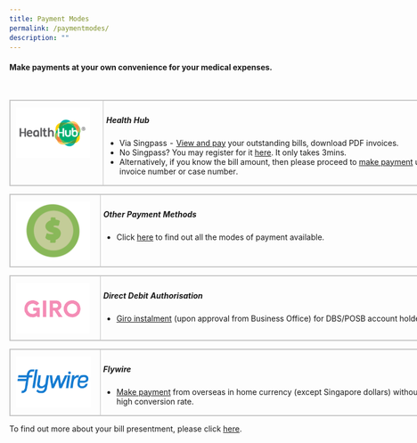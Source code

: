 ```yaml
---
title: Payment Modes
permalink: /paymentmodes/
description: ""
---
```

<h4> Make payments at your own convenience for your medical expenses.</h4>
<br>
 <table style="border: 1px solid rgb(198, 198, 198); width: 811px;"><tbody>
<tr>
<td style="padding: 7px 5px 6px; vertical-align: top; border: 1px solid rgb(198, 198, 198); width: 156px;">
<a href="https://eservices.healthhub.sg/public/payments/singhealth"><img src="images/healthhub.png" style="-webkit-tap-highlight-; vertical-align: middle; max-width: 100%; margin: 5px;"></a>
</td><td class="ms-rteTableOddCol-default" style="padding: 7px 5px 6px; vertical-align: top; border: 1px solid rgb(198, 198, 198);"><h5><b>Health Hub</b></h5><ul style="margin-bottom: 10px;"><li>Via Singpass - <a href="https://eservices.healthhub.sg/public/payments/singhealth">View and pay</a> your outstanding bills, download PDF invoices.</li><li>No Singpass? You may register for it <a href="https://www.singpass.gov.sg/home/ui/support">here</a>. It only takes 3mins.</li><li>Alternatively, if you know the bill amount, then please proceed to <a href="https://eservices.healthhub.sg/public/payments/singhealth">make payment</a> using tax invoice number or case number.</li></ul></td></tr></tbody></table>
<table class="ms-rteTable-default" style="border: 1px solid rgb(198, 198, 198); width: 811px;"><tbody><tr class="ms-rteTableEvenRow-default"><td class="ms-rteTableEvenCol-default" style="padding: 7px 5px 6px; vertical-align: top; border: 1px solid rgb(198, 198, 198); width: 156px;">
<a href="https://www.kkh.com.sg/patient-care/bill-payment"><img src="images/dollar.png" style="vertical-align: middle; max-width: 100%; margin: 5px; width: 133px; height: 105px;"></a></td>
<td style="padding: 7px 5px 6px; vertical-align: top; border: 1px solid rgb(198, 198, 198); width: 656px;"><h5>Other Payment Methods</h5><ul style="margin-bottom: 10px;">
<li>Click <a href="https://www.kkh.com.sg/patient-care/bill-payment">here</a> to find out all the modes of payment available.</li></ul></td></tr></tbody></table>
<table class="ms-rteTable-default" style="border: 1px solid rgb(198, 198, 198); width: 811px;"><tbody><tr><td class="ms-rteTableEvenCol-default" style="padding: 7px 5px 6px; vertical-align: top; border: 1px solid rgb(198, 198, 198); width: 156px;"><a href="https://www.dbs.com.sg/" target="_blank" style="color: rgb(51, 122, 183);"><img src="images/giro.png" alt="" style="vertical-align: middle; max-width: 100%; margin: 5px;"></a></td><td class="ms-rteTableOddCol-default" style="padding: 7px 5px 6px; vertical-align: top; border: 1px solid rgb(198, 198, 198); width: 656px;"><h5>Direct Debit Authorisation</h5><ul style="margin-top: 0px; margin-bottom: 10px;"><li><a href="https://www.dbs.com.sg/">Giro instalment</a> (upon approval from Business Office) for DBS/POSB account holders.</li></ul></td></tr></tbody></table>
<table class="ms-rteTable-default" style="border: 1px solid rgb(198, 198, 198); width: 811px;"><tbody><tr><th class="ms-rteTableFirstCol-default" rowspan="1" colspan="1" style=" padding: 7px 5px 6px; text-align: left; vertical-align: top; color: rgb(119, 119, 119); font-weight: normal; border: 1px solid rgb(198, 198, 198); width: 156px;"><a href="https://payment.flywire.com/pay/payment" target="_blank" style="color: rgb(51, 122, 183)"><img src="images/flywire.png" alt="" style="vertical-align: middle; max-width: 100%; margin: 5px;"></a></th><td class="ms-rteTableLastCol-default" rowspan="1" colspan="1" style="padding: 7px 5px 6px; vertical-align: top; border: 1px solid rgb(198, 198, 198); width: 656px;"><h5>Flywire</h5><ul style="margin-top: 0px; margin-bottom: 10px;"><li>
<a href="https://payment.flywire.com/pay/payment">Make payment</a> from overseas in home currency (except Singapore dollars) without incurring high conversion rate.</li></ul></td></tr></tbody></table>

To find out more about your bill presentment, please click [here](/bill-payment/mobilepayment).